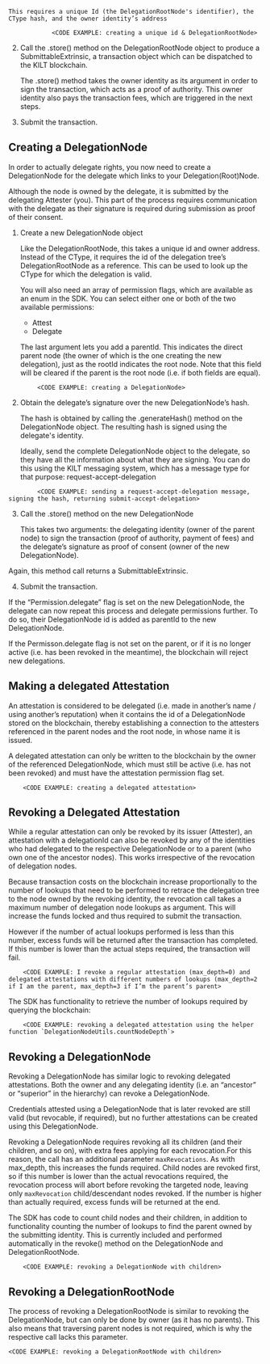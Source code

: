 

    This requires a unique Id (the DelegationRootNode's identifier), the CType hash, and the owner identity’s address
```
            <CODE EXAMPLE: creating a unique id & DelegationRootNode>
```
2. Call the .store() method on the DelegationRootNode object to produce a SubmittableExtrinsic, a transaction object which can be dispatched to the KILT blockchain.

    The .store() method takes the owner identity as its argument in order to sign the transaction, which acts as a proof of authority. This owner identity also pays the transaction fees, which are triggered in the next steps.

3. Submit the transaction.


## Creating a DelegationNode

In order to actually delegate rights, you now need to create a DelegationNode for the delegate which links to your Delegation(Root)Node.

Although the node is owned by the delegate, it is submitted by the delegating Attester (you). This part of the process requires communication with the delegate as their signature is required during submission as proof of their consent.



1. Create a new DelegationNode object

    Like the DelegationRootNode, this takes a unique id and owner address. Instead of the CType, it requires the id of the delegation tree’s DelegationRootNode as a reference. This can be used to look up the CType for which the delegation is valid.

    You will also need an array of permission flags, which are available as an enum in the SDK. You can select either one or both of the two available permissions:

    *   Attest
    *   Delegate

    The last argument lets you add a parentId. This indicates the direct parent node (the owner of which is the one creating the new delegation), just as the rootId indicates the root node. Note that this field will be cleared if the parent is the root node (i.e. if both fields are equal).

```
        <CODE EXAMPLE: creating a DelegationNode>
```
2. Obtain the delegate’s signature over the new DelegationNode’s hash.

    The hash is obtained by calling the .generateHash() method on the DelegationNode object. The resulting hash is signed using the delegate's identity.

    Ideally, send the complete DelegationNode object to the delegate, so they have all the information about what they are signing. You can do this using the KILT messaging system, which has a message type for that purpose: request-accept-delegation
```
        <CODE EXAMPLE: sending a request-accept-delegation message, signing the hash, returning submit-accept-delegation>
```
3. Call the .store() method on the new DelegationNode

    This takes two arguments: the delegating identity (owner of the parent node) to sign the transaction (proof of authority, payment of fees) and the delegate’s signature as proof of consent (owner of the new DelegationNode).

Again, this method call returns a SubmittableExtrinsic.

4. Submit the transaction.

If the “Permission.delegate” flag is set on the new DelegationNode, the delegate can now repeat this process and delegate permissions further. To do so, their DelegationNode id is added as parentId to the new DelegationNode.

If the Permisson.delegate flag is not set on the parent, or if it is no longer active (i.e. has been revoked in the meantime), the blockchain will reject new delegations.


## Making a delegated Attestation

An attestation is considered to be delegated (i.e. made in another’s name / using another’s reputation) when it contains the id of a DelegationNode stored on the blockchain, thereby establishing a connection to the attesters referenced in the parent nodes and the root node, in whose name it is issued.

A delegated attestation can only be written to the blockchain by the owner of the referenced DelegationNode, which must still be active (i.e. has not been revoked) and must have the attestation permission flag set.
```
    <CODE EXAMPLE: creating a delegated attestation>
```

## Revoking a Delegated Attestation

While a regular attestation can only be revoked by its issuer (Attester), an attestation with a delegationId can also be revoked by any of the identities who had delegated to the respective DelegationNode or to a parent (who own one of the ancestor nodes). This works irrespective of the revocation of delegation nodes.

Because transaction costs on the blockchain increase proportionally to the number of lookups that need to be performed to retrace the delegation tree to the node owned by the revoking identity, the revocation call takes a maximum number of delegation node lookups as argument. This will increase the funds locked and thus required to submit the transaction.

However if the number of actual lookups performed is less than this number, excess funds will be returned after the transaction has completed. If this number is lower than the actual steps required, the transaction will fail.
```
    <CODE EXAMPLE: I revoke a regular attestation (max_depth=0) and delegated attestations with different numbers of lookups (max_depth=2 if I am the parent, max_depth=3 if I’m the parent’s parent>
```
The SDK has functionality to retrieve the number of lookups required by querying the blockchain:
```
    <CODE EXAMPLE: revoking a delegated attestation using the helper function `DelegationNodeUtils.countNodeDepth`>
```
## Revoking a DelegationNode

Revoking a DelegationNode has similar logic to revoking delegated attestations. Both the owner and any delegating identity (i.e. an “ancestor” or “superior” in the hierarchy) can revoke a DelegationNode.

Credentials attested using a DelegationNode that is later revoked are still valid (but revocable, if required), but no further attestations can be created using this DelegationNode.

Revoking a DelegationNode requires revoking all its children (and their children, and so on), with extra fees applying for each revocation.For this reason, the call has an additional parameter `maxRevocations`. As with max_depth, this increases the funds required. Child nodes are revoked first, so if this number is lower than the actual revocations required, the revocation process will abort before revoking the targeted node, leaving only `maxRevocation` child/descendant nodes revoked. If the number is higher than actually required, excess funds will be returned at the end.

The SDK has code to count child nodes and their children, in addition to functionality counting the number of lookups to find the parent owned by the submitting identity. This is currently included and performed automatically in the revoke() method on the DelegationNode and DelegationRootNode.
```
    <CODE EXAMPLE: revoking a DelegationNode with children>
```
## Revoking a DelegationRootNode

The process of revoking a DelegationRootNode is similar to revoking the DelegationNode, but can only be done by owner (as it has no parents). This also means that traversing parent nodes is not required, which is why the respective call lacks this parameter.
```
<CODE EXAMPLE: revoking a DelegationRootNode with children>
```
